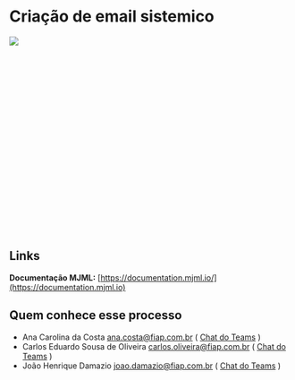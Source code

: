 # Criação de email sistemico

<div style="height: 350px; overflow-x:scroll;">
    <img src="../email-sistemico.svg" style="max-width: initial;">
</div>

## Links
**Documentação MJML:** [https://documentation.mjml.io/](https://documentation.mjml.io) 

## Quem conhece esse processo
- Ana Carolina da Costa <ana.costa@fiap.com.br> 
( [Chat do Teams](https://teams.microsoft.com/l/chat/0/?users=ana.costa@fiap.com.br) )
- Carlos Eduardo Sousa de Oliveira <carlos.oliveira@fiap.com.br>
( [Chat do Teams](https://teams.microsoft.com/l/chat/0/?users=carlos.oliveira@fiap.com.br) )
- João Henrique Damazio <joao.damazio@fiap.com.br> 
( [Chat do Teams](https://teams.microsoft.com/l/chat/0/?users=joao.damazio@fiap.com.br) )
